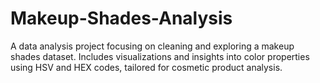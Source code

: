 # Makeup-Shades-Analysis
A data analysis project focusing on cleaning and exploring a makeup shades dataset. Includes visualizations and insights into color properties using HSV and HEX codes, tailored for cosmetic product analysis.
